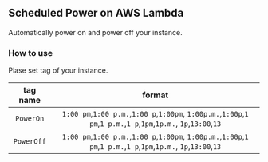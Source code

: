 ## Scheduled Power on AWS Lambda

Automatically power on and power off your instance.

### How to use

Plase set tag of your instance.

| tag name | format |
|:---------:|:------:|
| `PowerOn` | `1:00 pm`,`1:00 p.m.`,`1:00 p`,`1:00pm`, `1:00p.m.`,`1:00p`,`1 pm`,`1 p.m.`,`1 p`,`1pm`,`1p.m.`, `1p`,`13:00`,`13` |
| `PowerOff` | `1:00 pm`,`1:00 p.m.`,`1:00 p`,`1:00pm`, `1:00p.m.`,`1:00p`,`1 pm`,`1 p.m.`,`1 p`,`1pm`,`1p.m.`, `1p`,`13:00`,`13` |
